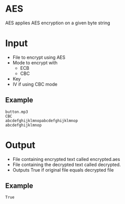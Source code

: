 # AES

AES applies AES encryption on a given byte string

# Input

* File to encrypt using AES
* Mode to encrypt with
  * ECB
  * CBC
* Key
* IV if using CBC mode

## Example

```
button.mp3
CBC
abcdefghijklmnopabcdefghijklmnop
abcdefghijklmnop
```

# Output

* File containing encrypted text called encrypted.aes
* File containing the decrypted text called decrypted.<extension>
* Outputs True if original file equals decrypted file

## Example

```
True
```